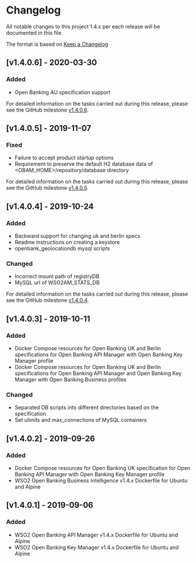 # Changelog
All notable changes to this project 1.4.x per each release will be documented in this file.

The format is based on [Keep a Changelog](https://keepachangelog.com/en/1.0.0/)

## [v1.4.0.6] - 2020-03-30

### Added
- Open Banking AU specification support

For detailed information on the tasks carried out during this release, please see the GitHub milestone
[v1.4.0.6](https://github.com/wso2/docker-open-banking/milestone/7).

## [v1.4.0.5] - 2019-11-07

### Fixed
- Failure to accept product startup options
- Requirement to preserve the default H2 database data of <OBAM_HOME>/repository/database directory

For detailed information on the tasks carried out during this release, please see the GitHub milestone
[v1.4.0.5](https://github.com/wso2/docker-open-banking/milestone/6).


## [v1.4.0.4] - 2019-10-24

### Added
- Backward support for changing uk and berlin specs
- Readme instructions on creating a keystore
- openbank_geolocationdb mysql scripts

### Changed
- Incorrect mount path of registryDB
- MySQL url of WSO2AM_STATS_DB

For detailed information on the tasks carried out during this release, please see the GitHub milestone [v1.4.0.4](https://github.com/wso2/docker-open-banking/milestone/5).

## [v1.4.0.3] - 2019-10-11

### Added
- Docker Compose resources for Open Banking UK and Berlin specifications for Open Banking API Manager with Open Banking Key Manager profile
- Docker Compose resources for Open Banking UK and Berlin specifications for Open Banking API Manager and Open Banking Key Manager with Open Banking Business profiles

### Changed
- Separated DB scripts into different directories based on the specification
- Set ulimits and max_connections of MySQL containers

## [v1.4.0.2] - 2019-09-26

### Added
- Docker Compose resources for Open Banking UK specification for Open Banking API Manager with Open Banking Key Manager profile
- WSO2 Open Banking Business Intelligence v1.4.x Dockerfile for Ubuntu and Alpine

## [v1.4.0.1] - 2019-09-06

### Added
- WSO2 Open Banking API Manager v1.4.x Dockerfile for Ubuntu and Alpine
- WSO2 Open Banking Key Manager v1.4.x Dockerfile for Ubuntu and Alpine
